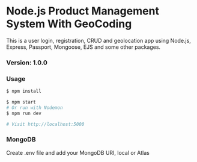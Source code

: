 # Node.js Product Management System With GeoCoding

This is a user login, registration, CRUD and geolocation app using Node.js, Express, Passport, Mongoose, EJS and some other packages.

### Version: 1.0.0

### Usage

```sh
$ npm install
```

```sh
$ npm start
# Or run with Nodemon
$ npm run dev

# Visit http://localhost:5000
```

### MongoDB

Create .env file and add your MongoDB URI, local or Atlas
